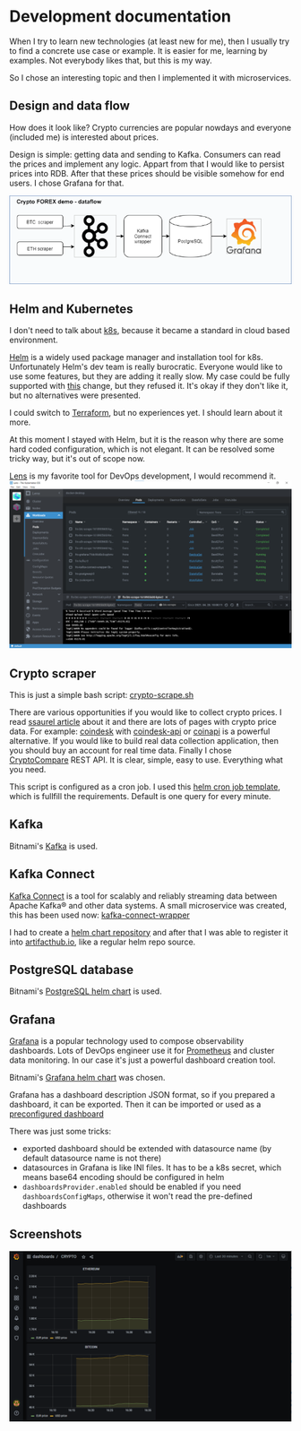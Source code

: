 Development documentation
=========================
When I try to learn new technologies (at least new for me), then I usually try to find a concrete 
use case or example. It is easier for me, learning by examples. Not everybody likes that,
but this is my way.

So I chose an interesting topic and then I implemented it with microservices.

## Design and data flow
How does it look like? Crypto currencies are popular nowdays and everyone (included me)
is interested about prices. 

Design is simple: getting data and sending to Kafka. Consumers can read the prices and 
implement any logic. Appart from that I would like to persist prices into RDB. After that these prices
should be visible somehow for end users. I chose Grafana for that. 

![frx-crypto-scrape-demo-ms](frx-crypto-diagram.png)

## Helm and Kubernetes

I don't need to talk about [k8s](https://kubernetes.io/), because it became a standard in cloud based environment. 

[Helm](https://helm.sh) is a widely used package manager and installation tool for k8s. 
Unfortunately Helm's dev team is really burocratic. Everyone would like to use some 
features, but they are adding it really slow. My case could be fully supported with 
[this](https://github.com/helm/helm/pull/6876) change, but they refused it. It's okay
if they don't like it, but no alternatives were presented. 

I could switch to [Terraform](https://www.terraform.io/), but no experiences yet. 
I should learn about it more.

At this moment I stayed with Helm, but it is the reason why there are some hard coded
configuration, which is not elegant. It can be resolved some tricky way, but it's 
out of scope now.

[Lens](https://k8slens.dev/) is my favorite tool for DevOps development, I would recommend it.
![Lens](frx-crypto-demo-02.png)

## Crypto scraper
This is just a simple bash script: [crypto-scrape.sh](../script/crypto-scrape.sh) 

There are various opportunities if you would like to collect crypto prices. 
I read [ssaurel article]( https://ssaurel.medium.com/create-a-bitcoin-price-index-watcher-in-html5-f441b1e05cd1) about it and there are
lots of pages with crypto price data. For example: [coindesk](https://api.coindesk.com/v1/bpi/currentprice.json) with [coindesk-api](https://www.coindesk.com/coindesk-api) 
or [coinapi](https://docs.coinapi.io/) is a powerful alternative. If you would like to build real data collection application, 
then you should buy an account for real time data.
Finally I chose [CryptoCompare](https://min-api.cryptocompare.com/) REST API. It is clear, simple,
easy to use. Everything what you need.

This script is configured as a cron job. I used this [helm cron job template](https://github.com/bambash/helm-cronjobs),
which is fullfill the requirements. Default is one query for every minute. 

## Kafka
Bitnami's [Kafka](https://github.com/bitnami/charts/tree/master/bitnami/kafka) is used. 

## Kafka Connect 
[Kafka Connect](https://docs.confluent.io/platform/current/connect/index.html "Confluent's Homepage")
is a tool for scalably and reliably streaming data between Apache Kafka® and other data systems.
A small microservice was created, this has been used now: [kafka-connect-wrapper](https://github.com/lsmhun/kafka-connect-wrapper) 

I had to create a [helm chart repository](https://github.com/lsmhun/lsmhun-helm-charts/tree/gh-pages) and after that I was able to register it into [artifacthub.io](https://artifacthub.io/packages/helm/lsmhun/kafka-connect-wrapper), like a regular helm repo source.
 
## PostgreSQL database
Bitnami's [PostgreSQL helm chart](https://github.com/bitnami/charts/tree/master/bitnami/postgresql) is used. 

## Grafana
[Grafana](https://grafana.com/) is a popular technology used to compose observability dashboards. Lots of DevOps engineer use it for [Prometheus](https://prometheus.io/) and cluster data monitoring.
In our case it's just a powerful dashboard creation tool.

Bitnami's [Grafana helm chart](https://github.com/bitnami/charts/tree/master/bitnami/grafana) was chosen. 

Grafana has a dashboard description JSON format, so if you prepared a dashboard, it can be
exported. Then it can be imported or used as a [preconfigured dashboard](https://grafana.com/docs/grafana/latest/datasources/google-cloud-monitoring/preconfig-cloud-monitoring-dashboards/)

There was just some tricks:
- exported dashboard should be extended with datasource name (by default datasource name is not there)
- datasources in Grafana is like INI files. It has to be a k8s secret, which means base64 
encoding should be configured in helm
- `dashboardsProvider.enabled` should be enabled if you need `dashboardsConfigMaps`, otherwise
it won't read the pre-defined dashboards

## Screenshots
![ETH and BTC charts](frx-crypto-demo-01.png)